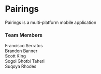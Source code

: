 # Pairings
Pairings is a multi-platform mobile application

### Team Members

Francisco Serratos<br/>
Brandon Banner<br/>
Scott King<br/>
Sogol Ghotbi Taheri<br/>
Suqoya Rhodes
